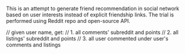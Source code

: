 This is an attempt to generate friend recommendation in social network based on user interests instead of explicit friendship links. The trial is performed using Reddit repo and open-source API.

// given user name, get:
// 1. all comments' subreddit and points
// 2. all listings' subreddit and points
// 3. all user commented under user's comments and listings
